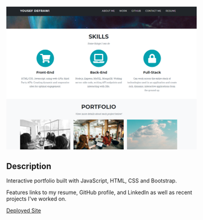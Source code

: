 ![Screenshot](README-screeenshot.PNG)

## Description 

Interactive portfolio built with JavaScript, HTML, CSS and Bootstrap.

Features links to my resume, GitHub profile, and LinkedIn as well as recent projects I've worked on. 

[Deployed Site](https://ydefrawi.github.io/My-Portfolio/)